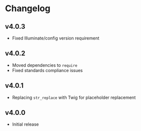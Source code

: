 # Changelog

## v4.0.3
- Fixed Illuminate/config version requirement

## v4.0.2
- Moved dependencies to `require`
- Fixed standards compliance issues

## v4.0.1
- Replacing `str_replace` with Twig for placeholder replacement

## v4.0.0
- Initial release
